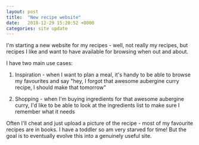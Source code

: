 ```yaml
---
layout: post
title:  "New recipe website"
date:   2018-12-29 15:20:52 +0000
categories: site update
---
```

I'm starting a new website for my recipes - well, not really my recipes, but recipes I like
and want to have available for browsing when out and about.

I have two main use cases:

1. Inspiration - when I want to plan a meal, it's handy to be able to browse my favourites
and say "hey, I forgot that awesome aubergine curry recipe, I should make that tomorrow"

2. Shopping - when I'm buying ingredients for that awesome aubergine curry, I'd like to be
able to look at the ingredients list to make sure I remember what it needs

Often I'll cheat and just upload a picture of the recipe - most of my favourite recipes are in books.
I have a toddler so am very starved for time! But the goal is to eventually evolve this into a
genuinely useful site.
